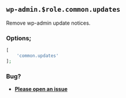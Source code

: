 ## `wp-admin.$role.common.updates`

Remove wp-admin update notices.

### Options;

```php
[
    'common.updates'
];
```

### Bug?

* **[Please open an issue](https://github.com/soberwp/intervention/issues/new?title=[wp-admin.common.updates]&labels=bug&assignees=darrenjacoby)**
